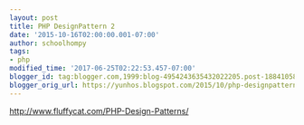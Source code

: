 ```yaml
---
layout: post
title: PHP DesignPattern 2
date: '2015-10-16T02:00:00.001-07:00'
author: schoolhompy
tags:
- php
modified_time: '2017-06-25T02:22:53.457-07:00'
blogger_id: tag:blogger.com,1999:blog-4954243635432022205.post-1884105898934568619
blogger_orig_url: https://yunhos.blogspot.com/2015/10/php-designpattern-2_16.html
---
```


http://www.fluffycat.com/PHP-Design-Patterns/